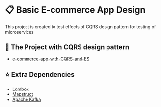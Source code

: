 # :clipboard: Basic E-commerce App Design

This project is created to test effects of CQRS design pattern for testing of microservices

## :flashlight: The Project with CQRS design pattern

- [e-commerce-app-with-CQRS-and-ES](https://github.com/kutaykoylan/eventapis-example-ecommerce)

## :star: Extra Dependencies

- [Lombok](https://projectlombok.org/)
- [Mapstruct](https://mapstruct.org/)
- [Apache Kafka](https://kafka.apache.org/)
